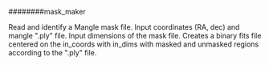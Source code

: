########mask_maker

Read and identify a Mangle mask file.
Input coordinates (RA, dec) and mangle ".ply" file.
Input dimensions of the mask file.
Creates a binary fits file centered on the in_coords with in_dims with masked and unmasked regions according to the ".ply" file.
